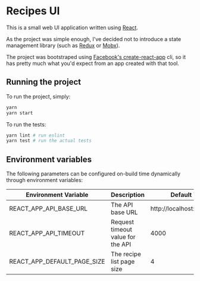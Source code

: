 # Recipes UI

This is a small web UI application written using [React](https://reactjs.org/).

As the project was simple enough, I've decided not to introduce a state management library (such as [Redux](https://redux.js.org/) or [Mobx](https://mobx.js.org/README.html)).

The project was bootstraped using [Facebook's create-react-app](https://github.com/facebook/create-react-app) cli, so it has pretty much what you'd expect from an app created with that tool.


## Running the project

To run the project, simply:

```sh
yarn
yarn start
```

To run the tests:

```sh
yarn lint # run eslint
yarn test # run the actual tests
```


## Environment variables

The following parameters can be configured on-build time dynamically through environment variables:

| Environment Variable        | Description                       | Default Value                |
| --------------------------- | --------------------------------- | ---------------------------- |
| REACT_APP_API_BASE_URL      | The API base URL                  | http://localhost:8000/api/v1 |
| REACT_APP_API_TIMEOUT       | Request timeout value for the API | 4000                         |
| REACT_APP_DEFAULT_PAGE_SIZE | The recipe list page size         | 4                            |